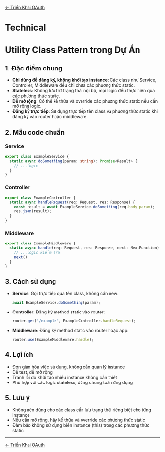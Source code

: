 [← Triển Khai OAuth](../oauth-implementation.md)

# Technical

# Utility Class Pattern trong Dự Án

## 1. Đặc điểm chung

- **Chỉ dùng để đăng ký, không khởi tạo instance**: Các class như Service, Controller, Middleware đều chỉ chứa các phương thức static.
- **Stateless**: Không lưu trữ trạng thái nội bộ, mọi logic đều thực hiện qua các phương thức static.
- **Dễ mở rộng**: Có thể kế thừa và override các phương thức static nếu cần mở rộng logic.
- **Đăng ký trực tiếp**: Sử dụng trực tiếp tên class và phương thức static khi đăng ký vào router hoặc middleware.

## 2. Mẫu code chuẩn

### Service
```typescript
export class ExampleService {
  static async doSomething(param: string): Promise<Result> {
    // ...logic
  }
}
```

### Controller
```typescript
export class ExampleController {
  static async handleRequest(req: Request, res: Response) {
    const result = await ExampleService.doSomething(req.body.param);
    res.json(result);
  }
}
```

### Middleware
```typescript
export class ExampleMiddleware {
  static async handle(req: Request, res: Response, next: NextFunction) {
    // ...logic kiểm tra
    next();
  }
}
```

## 3. Cách sử dụng

- **Service**: Gọi trực tiếp qua tên class, không cần new:
  ```typescript
  await ExampleService.doSomething(param);
  ```
- **Controller**: Đăng ký method static vào router:
  ```typescript
  router.get('/example', ExampleController.handleRequest);
  ```
- **Middleware**: Đăng ký method static vào router hoặc app:
  ```typescript
  router.use(ExampleMiddleware.handle);
  ```

## 4. Lợi ích
- Đơn giản hóa việc sử dụng, không cần quản lý instance
- Dễ test, dễ mở rộng
- Tránh lỗi do khởi tạo nhiều instance không cần thiết
- Phù hợp với các logic stateless, dùng chung toàn ứng dụng

## 5. Lưu ý
- Không nên dùng cho các class cần lưu trạng thái riêng biệt cho từng instance
- Nếu cần mở rộng, hãy kế thừa và override các phương thức static
- Đảm bảo không sử dụng biến instance (this) trong các phương thức static

---

[← Triển Khai OAuth](../oauth-implementation.md)

